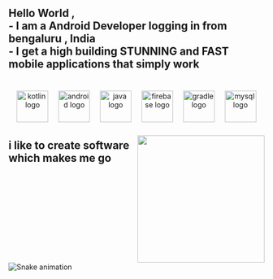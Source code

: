 <h2 align="left">Hello World ,<br>- I am a Android Developer logging in from bengaluru , India <br>- I get a high building STUNNING and FAST mobile applications that simply work</h2>

###

<br clear="both">

<div align="center">
  <img src="https://cdn.jsdelivr.net/gh/devicons/devicon/icons/kotlin/kotlin-original.svg" height="62" alt="kotlin logo"  />
  <img width="12" />
  <img src="https://cdn.jsdelivr.net/gh/devicons/devicon/icons/android/android-original.svg" height="62" alt="android logo"  />
  <img width="12" />
  <img src="https://cdn.jsdelivr.net/gh/devicons/devicon/icons/java/java-original.svg" height="62" alt="java logo"  />
  <img width="12" />
  <img src="https://cdn.jsdelivr.net/gh/devicons/devicon/icons/firebase/firebase-plain.svg" height="62" alt="firebase logo"  />
  <img width="12" />
  <img src="https://cdn.jsdelivr.net/gh/devicons/devicon/icons/gradle/gradle-original.svg" height="62" alt="gradle logo"  />
  <img width="12" />
  <img src="https://cdn.jsdelivr.net/gh/devicons/devicon/icons/mysql/mysql-original.svg" height="62" alt="mysql logo"  />
</div>

###

<img align="right" height="250" src="https://w.wallhaven.cc/full/rr/wallhaven-rrxmgw.jpg"  />

###

<h2 align="left">i like to create software which makes me go</h2>


<br clear="both">

<img src="https://raw.githubusercontent.com/lil3saad/lil3saad/output/snake.svg" alt="Snake animation" />

###
